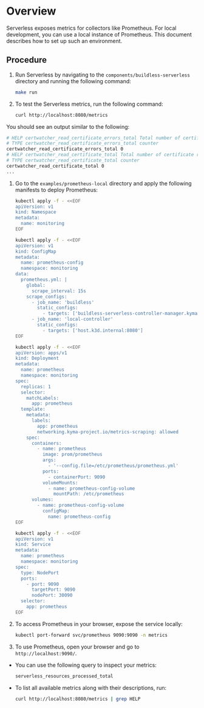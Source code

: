 # Overview

Serverless exposes metrics for collectors like Prometheus. For local development, you can use a local instance of Prometheus.
This document describes how to set up such an environment.

## Procedure

1. Run Serverless by navigating to the `components/buildless-serverless` directory and running the following command:


   ```bash
   make run
   ```

1. To test the Serverless metrics, run the following command:


   ```bash
   curl http://localhost:8080/metrics
   ```

You should see an output similar to the following:

   ```bash
   # HELP certwatcher_read_certificate_errors_total Total number of certificate read errors
   # TYPE certwatcher_read_certificate_errors_total counter
   certwatcher_read_certificate_errors_total 0
   # HELP certwatcher_read_certificate_total Total number of certificate reads
   # TYPE certwatcher_read_certificate_total counter
   certwatcher_read_certificate_total 0
   ...
   ```

1. Go to the `examples/prometheus-local` directory and apply the following manifests to deploy Prometheus:


   ```bash
   kubectl apply -f - <<EOF
   apiVersion: v1
   kind: Namespace
   metadata:
     name: monitoring
   EOF
   
   kubectl apply -f - <<EOF
   apiVersion: v1
   kind: ConfigMap
   metadata:
     name: prometheus-config
     namespace: monitoring
   data:
     prometheus.yml: |
       global:
         scrape_interval: 15s
       scrape_configs:
         - job_name: 'buildless'
           static_configs:
             - targets: ['buildless-serverless-controller-manager.kyma-system.svc.cluster.local:8080']
         - job_name: 'local-controller'
           static_configs:
             - targets: ['host.k3d.internal:8080']
   EOF
   
   kubectl apply -f - <<EOF
   apiVersion: apps/v1
   kind: Deployment
   metadata:
     name: prometheus
     namespace: monitoring
   spec:
     replicas: 1
     selector:
       matchLabels:
         app: prometheus
     template:
       metadata:
         labels:
           app: prometheus
           networking.kyma-project.io/metrics-scraping: allowed
       spec:
         containers:
           - name: prometheus
             image: prom/prometheus
             args:
               - '--config.file=/etc/prometheus/prometheus.yml'
             ports:
               - containerPort: 9090
             volumeMounts:
               - name: prometheus-config-volume
                 mountPath: /etc/prometheus
         volumes:
           - name: prometheus-config-volume
             configMap:
               name: prometheus-config
   EOF
   
   kubectl apply -f - <<EOF
   apiVersion: v1
   kind: Service
   metadata:
     name: prometheus
     namespace: monitoring
   spec:
     type: NodePort
     ports:
       - port: 9090
         targetPort: 9090
         nodePort: 30090
     selector:
       app: prometheus
   EOF
   ```

1. To access Prometheus in your browser, expose the service locally:

   ```bash
   kubectl port-forward svc/prometheus 9090:9090 -n metrics
   ```

1. To use Prometheus, open your browser and go to `http://localhost:9090/`.


- You can use the following query to inspect your metrics:

   ```bash
   serverless_resources_processed_total
   ```

- To list all available metrics along with their descriptions, run:

   ```bash
   curl http://localhost:8080/metrics | grep HELP
   ```
